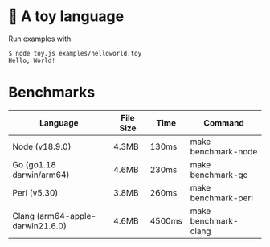 # 🧸 A toy language

Run examples with:

```
$ node toy.js examples/helloworld.toy
Hello, World!
```

# Benchmarks

| Language                         | File Size | Time   | Command              |
| -------------------------------- | --------- | ------ | -------------------- |
| Node (v18.9.0)                   | 4.3MB     | 130ms  | make benchmark-node  |
| Go (go1.18 darwin/arm64)         | 4.6MB     | 230ms  | make benchmark-go    |
| Perl (v5.30)                     | 3.8MB     | 260ms  | make benchmark-perl  |
| Clang (arm64-apple-darwin21.6.0) | 4.6MB     | 4500ms | make benchmark-clang |
